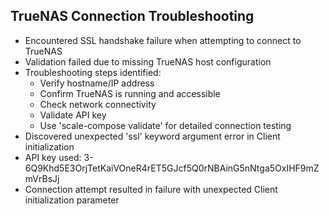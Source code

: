 ## TrueNAS Connection Troubleshooting

- Encountered SSL handshake failure when attempting to connect to TrueNAS
- Validation failed due to missing TrueNAS host configuration
- Troubleshooting steps identified:
  * Verify hostname/IP address
  * Confirm TrueNAS is running and accessible
  * Check network connectivity
  * Validate API key
  * Use 'scale-compose validate' for detailed connection testing
- Discovered unexpected 'ssl' keyword argument error in Client initialization
- API key used: 3-6Q9Khd5E3OrjTetKaiVOneR4rET5GJcf5Q0rNBAinG5nNtga5OxIHF9mZmVrBsJj
- Connection attempt resulted in failure with unexpected Client initialization parameter
